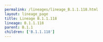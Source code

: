 ```yaml
---
permalink: /lineages/lineage_B.1.1.118.html
layout: lineage_page
title: Lineage B.1.1.118
lineage: B.1.1.118
parent: B.1.1
children: ['B.1.1.118']
---
```

